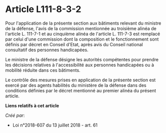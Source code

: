 # Article L111-8-3-2

Pour l'application de la présente section aux bâtiments relevant du ministre de la défense, l'avis de la commission
mentionnée au troisième alinéa de l'article L. 111-7-1 et au cinquième alinéa de l'article L. 111-7-3 est remplacé par celui
d'une commission dont la composition et le fonctionnement sont définis par décret en Conseil d'Etat, après avis du Conseil
national consultatif des personnes handicapées.

Le ministre de la défense désigne les autorités compétentes pour prendre les décisions relatives à l'accessibilité aux
personnes handicapées ou à mobilité réduite dans ces bâtiments.

Le contrôle des mesures prises en application de la présente section est exercé par des agents habilités du ministère de la
défense dans des conditions définies par le décret mentionné au premier alinéa du présent article.

**Liens relatifs à cet article**

_Créé par_:

  - Loi n°2018-607 du 13 juillet 2018 - art. 61
